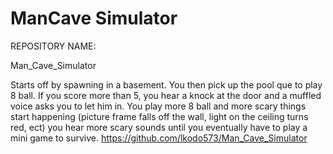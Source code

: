 # ManCave Simulator
REPOSITORY NAME:

Man_Cave_Simulator


Starts off by spawning in a basement. You then pick up the pool que to play 8 ball. If you score more than 5, you hear a knock at the door and a muffled voice asks you to let him in. You play more 8 ball and more scary things start happening (picture frame falls off the wall, light on the ceiling turns red, ect) you hear more scary sounds until you eventually have to play a mini game to survive.
https://github.com/lkodo573/Man_Cave_Simulator
